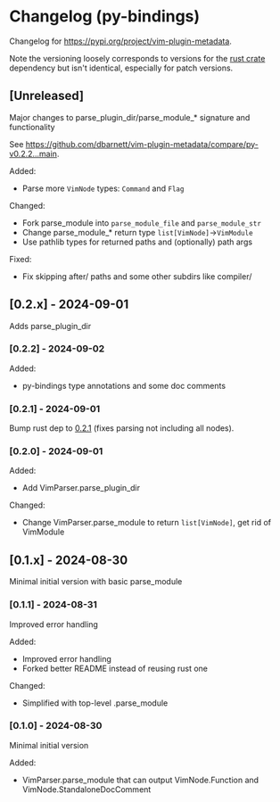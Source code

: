 # Changelog (py-bindings)

Changelog for https://pypi.org/project/vim-plugin-metadata.

Note the versioning loosely corresponds to versions for the [rust crate] dependency but isn't
identical, especially for patch versions.

[rust crate]: https://crates.io/crates/vim-plugin-metadata

## [Unreleased]
Major changes to parse_plugin_dir/parse_module_* signature and functionality

See https://github.com/dbarnett/vim-plugin-metadata/compare/py-v0.2.2...main.

Added:
- Parse more `VimNode` types: `Command` and `Flag`

Changed:
- Fork parse_module into `parse_module_file` and `parse_module_str`
- Change parse_module_* return type `list[VimNode]`->`VimModule`
- Use pathlib types for returned paths and (optionally) path args

Fixed:
- Fix skipping after/ paths and some other subdirs like compiler/

## [0.2.x] - 2024-09-01
Adds parse_plugin_dir

### [0.2.2] - 2024-09-02

Added:
- py-bindings type annotations and some doc comments

### [0.2.1] - 2024-09-01
Bump rust dep to [0.2.1](https://github.com/dbarnett/vim-plugin-metadata/releases/tag/v0.2.1) (fixes
parsing not including all nodes).

### [0.2.0] - 2024-09-01

Added:
- Add VimParser.parse_plugin_dir

Changed:
- Change VimParser.parse_module to return `list[VimNode]`, get rid of VimModule

## [0.1.x] - 2024-08-30
Minimal initial version with basic parse_module

### [0.1.1] - 2024-08-31
Improved error handling

Added:
- Improved error handling
- Forked better README instead of reusing rust one

Changed:
- Simplified with top-level .parse_module

### [0.1.0] - 2024-08-30
Minimal initial version

Added:
- VimParser.parse_module that can output VimNode.Function and VimNode.StandaloneDocComment
